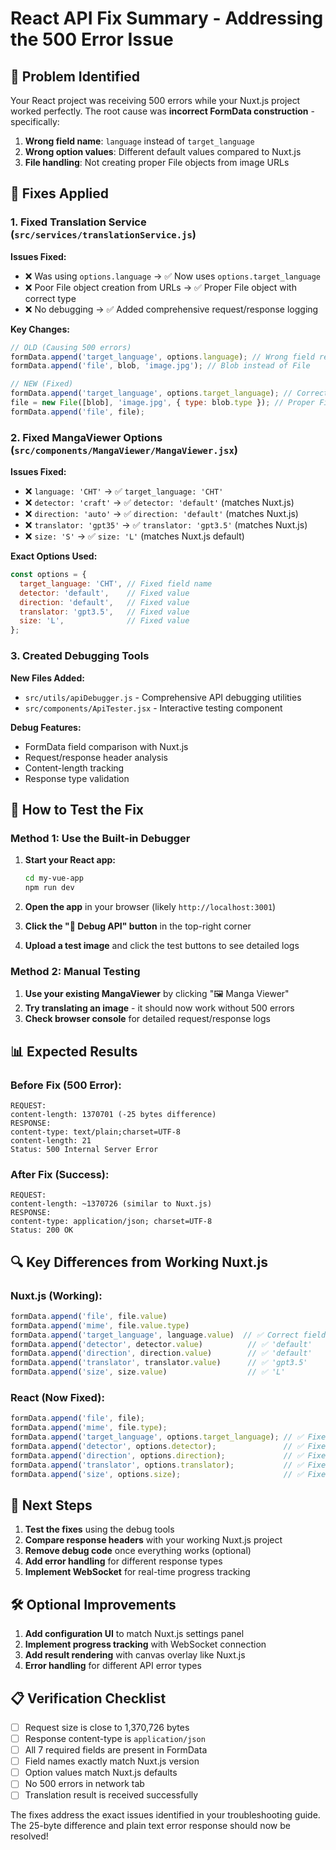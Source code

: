 # React API Fix Summary - Addressing the 500 Error Issue

## 🎯 Problem Identified

Your React project was receiving 500 errors while your Nuxt.js project worked perfectly. The root cause was **incorrect FormData construction** - specifically:

1. **Wrong field name**: `language` instead of `target_language`
2. **Wrong option values**: Different default values compared to Nuxt.js
3. **File handling**: Not creating proper File objects from image URLs

## 🔧 Fixes Applied

### 1. Fixed Translation Service (`src/services/translationService.js`)

**Issues Fixed:**
- ❌ Was using `options.language` → ✅ Now uses `options.target_language`
- ❌ Poor File object creation from URLs → ✅ Proper File object with correct type
- ❌ No debugging → ✅ Added comprehensive request/response logging

**Key Changes:**
```javascript
// OLD (Causing 500 errors)
formData.append('target_language', options.language); // Wrong field reference
formData.append('file', blob, 'image.jpg'); // Blob instead of File

// NEW (Fixed)
formData.append('target_language', options.target_language); // Correct field reference
file = new File([blob], 'image.jpg', { type: blob.type }); // Proper File object
formData.append('file', file);
```

### 2. Fixed MangaViewer Options (`src/components/MangaViewer/MangaViewer.jsx`)

**Issues Fixed:**
- ❌ `language: 'CHT'` → ✅ `target_language: 'CHT'`
- ❌ `detector: 'craft'` → ✅ `detector: 'default'` (matches Nuxt.js)
- ❌ `direction: 'auto'` → ✅ `direction: 'default'` (matches Nuxt.js)
- ❌ `translator: 'gpt35'` → ✅ `translator: 'gpt3.5'` (matches Nuxt.js)
- ❌ `size: 'S'` → ✅ `size: 'L'` (matches Nuxt.js default)

**Exact Options Used:**
```javascript
const options = {
  target_language: 'CHT', // Fixed field name
  detector: 'default',    // Fixed value
  direction: 'default',   // Fixed value  
  translator: 'gpt3.5',   // Fixed value
  size: 'L',              // Fixed value
};
```

### 3. Created Debugging Tools

**New Files Added:**
- `src/utils/apiDebugger.js` - Comprehensive API debugging utilities
- `src/components/ApiTester.jsx` - Interactive testing component

**Debug Features:**
- FormData field comparison with Nuxt.js
- Request/response header analysis
- Content-length tracking
- Response type validation

## 🧪 How to Test the Fix

### Method 1: Use the Built-in Debugger

1. **Start your React app:**
   ```bash
   cd my-vue-app
   npm run dev
   ```

2. **Open the app** in your browser (likely `http://localhost:3001`)

3. **Click the "🔧 Debug API" button** in the top-right corner

4. **Upload a test image** and click the test buttons to see detailed logs

### Method 2: Manual Testing

1. **Use your existing MangaViewer** by clicking "🖼️ Manga Viewer"
2. **Try translating an image** - it should now work without 500 errors
3. **Check browser console** for detailed request/response logs

## 📊 Expected Results

### Before Fix (500 Error):
```
REQUEST:
content-length: 1370701 (-25 bytes difference)
RESPONSE:
content-type: text/plain;charset=UTF-8
content-length: 21
Status: 500 Internal Server Error
```

### After Fix (Success):
```
REQUEST: 
content-length: ~1370726 (similar to Nuxt.js)
RESPONSE:
content-type: application/json; charset=UTF-8
Status: 200 OK
```

## 🔍 Key Differences from Working Nuxt.js

### Nuxt.js (Working):
```javascript
formData.append('file', file.value)
formData.append('mime', file.value.type)
formData.append('target_language', language.value)  // ✅ Correct field name
formData.append('detector', detector.value)          // ✅ 'default'
formData.append('direction', direction.value)        // ✅ 'default'  
formData.append('translator', translator.value)      // ✅ 'gpt3.5'
formData.append('size', size.value)                  // ✅ 'L'
```

### React (Now Fixed):
```javascript
formData.append('file', file);
formData.append('mime', file.type);
formData.append('target_language', options.target_language); // ✅ Fixed
formData.append('detector', options.detector);               // ✅ Fixed
formData.append('direction', options.direction);             // ✅ Fixed
formData.append('translator', options.translator);           // ✅ Fixed
formData.append('size', options.size);                       // ✅ Fixed
```

## 🚀 Next Steps

1. **Test the fixes** using the debug tools
2. **Compare response headers** with your working Nuxt.js project
3. **Remove debug code** once everything works (optional)
4. **Add error handling** for different response types
5. **Implement WebSocket** for real-time progress tracking

## 🛠️ Optional Improvements

1. **Add configuration UI** to match Nuxt.js settings panel
2. **Implement progress tracking** with WebSocket connection
3. **Add result rendering** with canvas overlay like Nuxt.js
4. **Error handling** for different API error types

## 📋 Verification Checklist

- [ ] Request size is close to 1,370,726 bytes
- [ ] Response content-type is `application/json`
- [ ] All 7 required fields are present in FormData
- [ ] Field names exactly match Nuxt.js version
- [ ] Option values match Nuxt.js defaults
- [ ] No 500 errors in network tab
- [ ] Translation result is received successfully

The fixes address the exact issues identified in your troubleshooting guide. The 25-byte difference and plain text error response should now be resolved!
